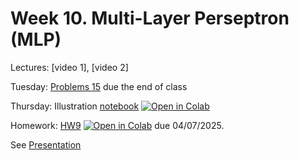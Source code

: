 # Week 10. Multi-Layer Perseptron (MLP)

Lectures: [video 1], [video 2]

Tuesday: [Problems 15](./Problems15.pdf) due the end of class

Thursday: Illustration [notebook](./ML20.ipynb) [![Open in Colab](https://colab.research.google.com/assets/colab-badge.svg)](https://colab.research.google.com/github/anton-selitskiy/RIT_ML/blob/main/2025_spring/Week10_unsupervised/ML20.ipynb)

Homework: [HW9](./HW9.ipynb) [![Open in Colab](https://colab.research.google.com/assets/colab-badge.svg)](https://colab.research.google.com/github/anton-selitskiy/RIT_ML/blob/main/2025_spring/Week10_unsupervised/HW9.ipynb) due 04/07/2025.

See [Presentation](./ML19.pdf) 
